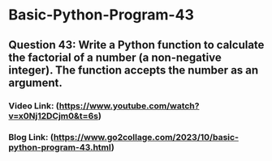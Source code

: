 # Basic-Python-Program-43

## Question 43: Write a Python function to calculate the factorial of a number (a non-negative integer). The function accepts the number as an argument.

### Video Link: (https://www.youtube.com/watch?v=x0Nj12DCjm0&t=6s)

### Blog Link: (https://www.go2collage.com/2023/10/basic-python-program-43.html)
